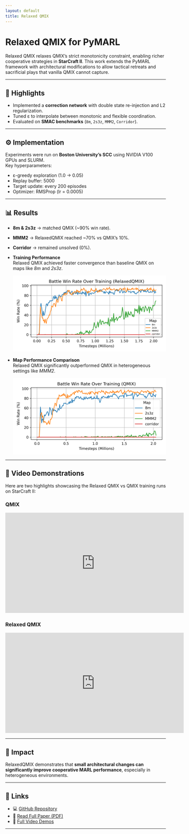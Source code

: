 ```yaml
---
layout: default
title: Relaxed QMIX
---
```


# Relaxed QMIX for PyMARL

Relaxed QMIX relaxes QMIX’s strict monotonicity constraint, enabling richer cooperative strategies in **StarCraft II**. This work extends the PyMARL framework with architectural modifications to allow tactical retreats and sacrificial plays that vanilla QMIX cannot capture.

---

## 🚀 Highlights
- Implemented a **correction network** with double state re-injection and L2 regularization.  
- Tuned ε to interpolate between monotonic and flexible coordination.  
- Evaluated on **SMAC benchmarks** (`8m`, `2s3z`, `MMM2`, `Corridor`).  

---

## ⚙️ Implementation
Experiments were run on **Boston University’s SCC** using NVIDIA V100 GPUs and SLURM.  
Key hyperparameters:
- ε-greedy exploration (1.0 → 0.05)  
- Replay buffer: 5000  
- Target update: every 200 episodes  
- Optimizer: RMSProp (lr = 0.0005)  

---

## 📊 Results
- **8m & 2s3z** → matched QMIX (~90% win rate).  
- **MMM2** → RelaxedQMIX reached ~70% vs QMIX’s 10%.  
- **Corridor** → remained unsolved (0%).  


- **Training Performance**  
  Relaxed QMIX achieved faster convergence than baseline QMIX on maps like *8m* and *2s3z*.  

  ![Training Curve](assets/pymarl/relaxedwr.png)  

- **Map Performance Comparison**  
  Relaxed QMIX significantly outperformed QMIX in heterogeneous settings like *MMM2*.  

  ![Win Rate Comparison](assets/pymarl/qmixwr.png)  

---

## 🎥 Video Demonstrations  

Here are two highlights showcasing the Relaxed QMIX vs QMIX training runs on StarCraft II:  

### QMIX 
<iframe width="560" height="315" 
        src="https://www.youtube.com/embed/_o91TFaJ-rg" 
        title="QMIX Training Run" 
        frameborder="0" 
        allow="accelerometer; autoplay; clipboard-write; encrypted-media; gyroscope; picture-in-picture" 
        allowfullscreen>
</iframe>  

### Relaxed QMIX  
<iframe width="560" height="315" 
        src="https://www.youtube.com/embed/To9-4rwUBhw" 
        title="Relaxed QMIX Episode Highlight" 
        frameborder="0" 
        allow="accelerometer; autoplay; clipboard-write; encrypted-media; gyroscope; picture-in-picture" 
        allowfullscreen>
</iframe>  

---

## 🌟 Impact
RelaxedQMIX demonstrates that **small architectural changes can significantly improve cooperative MARL performance**, especially in heterogeneous environments.

---

## 🔗 Links
- 💻 [GitHub Repository](https://github.com/miruyoun/PyMARL_RL_Project)  
- 📄 [Read Full Paper (PDF)](assets/pymarl/RelaxedQMIX_Paper.pdf)  
- 🎥 [Full Video Demos](https://www.youtube.com/playlist?list=PLfNwQXb-4EYiBC-Hm0P8xQDTPxbTGFpBp)  

---
